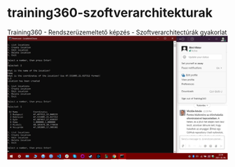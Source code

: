 # training360-szoftverarchitekturak
Training360 - Rendszerüzemeltető képzés - Szoftverarchitectúrák gyakorlat
![01](StandaloneKonzolosAlkalmazas1.jpg)
